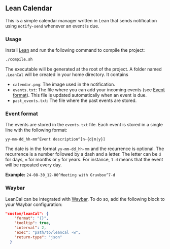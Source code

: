 ## Lean Calendar

This is a simple calendar manager written in Lean that sends notification using `notify-send` whenever an event is due.


### Usage
Install [Lean](https://leanprover.github.io/) and run the following command to compile the project:
```bash
./compile.sh
```
The executable will be generated at the root of the project. A folder named `.LeanCal` will be created in your home directory. It contains
- `calendar.png`: The image used in the notification.
- `events.txt`: The file where you can add your incoming events (see [Event format](#event-format)). This file is updated automatically when an event is due.
- `past_events.txt`: The file where the past events are stored.

### Event format
The events are stored in the `events.txt` file. Each event is stored in a single line with the following format:
```
yy-mm-dd_hh-mm^Event description^[n-{d|m|y}]
```
The date is in the format `yy-mm-dd_hh-mm` and the recurrence is optional. The recurrence is a number followed by a dash and a letter. The letter can be `d` for days, `m` for months or `y` for years. For instance, `1-d` means that the event will be repeated every day.

**Example:** `24-08-30_12-00^Meeting with Gruvbox^7-d`

### Waybar
LeanCal can be integrated with [Waybar](https://github.com/Alexays/Waybar). To do so, add the following block to your Waybar configuration:
```json
"custom/leanCal": {
    "format": "{}",
    "tooltip": true,
    "interval": 2,
    "exec": "path/to/leancal -w",
    "return-type": "json"
  }
```